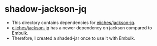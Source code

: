 # shadow-jackson-jq

* This directory contains dependencies for [eiiches/jackson-jq](https://github.com/eiiches/jackson-jq).
* [eiiches/jackson-jq](https://github.com/eiiches/jackson-jq) has a newer dependency on jackson compared to Embulk.
* Therefore, I created a shaded-jar once to use it with Embulk.
